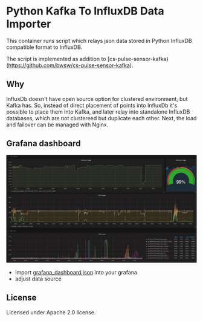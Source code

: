 # Python Kafka To InfluxDB Data Importer

This container runs script which relays json data stored in Python InfluxDB compatible format to InfluxDB. 

The script is implemented as addition to [cs-pulse-sensor-kafka)(https://github.com/bwsw/cs-pulse-sensor-kafka).

## Why

InfluxDb doesn't have open source option for clustered environment, but Kafka has. So, instead of direct placement of points into InfluxDb it's possible to place them into Kafka, and later relay into standalone InfluxDB databases, which are not clustereed but duplicate each other. Next, the load and failover can be managed with Nginx. 

## Grafana dashboard

![grafana dashboard](grafana_dashboard/screenshot01.png)

* import [grafana_dashboard.json](grafana_dashboard/grafana_dashboard.json) into your grafana
* adjust data source

## License

Licensed under Apache 2.0 license.
